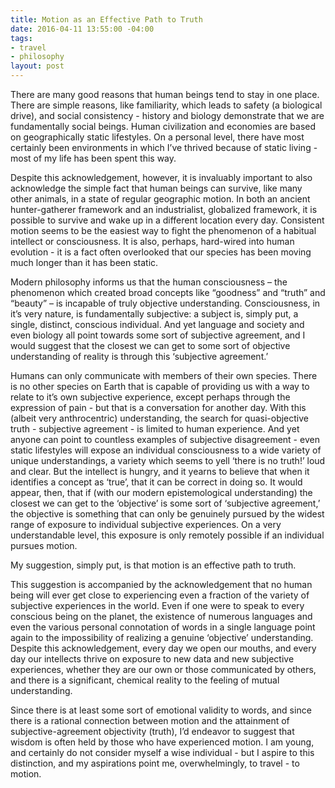 ```yaml
---
title: Motion as an Effective Path to Truth
date: 2016-04-11 13:55:00 -04:00
tags:
- travel
- philosophy
layout: post
---
```


There are many good reasons that human beings tend to stay in one place. There are simple reasons, like familiarity, which leads to safety (a biological drive), and social consistency - history and biology demonstrate that we are fundamentally social beings. Human civilization and economies are based on geographically static lifestyles. On a personal level, there have most certainly been environments in which I’ve thrived because of static living - most of my life has been spent this way.

Despite this acknowledgement, however, it is invaluably important to also acknowledge the simple fact that human beings can survive, like many other animals, in a state of regular geographic motion. In both an ancient hunter-gatherer framework and an industrialist, globalized framework, it is possible to survive and wake up in a different location every day. Consistent motion seems to be the easiest way to fight the phenomenon of a habitual intellect or consciousness. It is also, perhaps, hard-wired into human evolution - it is a fact often overlooked that our species has been moving much longer than it has been static. 

Modern philosophy informs us that the human consciousness – the phenomenon which created broad concepts like “goodness” and “truth” and “beauty” – is incapable of truly objective understanding. Consciousness, in it’s very nature, is fundamentally subjective: a subject is, simply put, a single, distinct, conscious individual. And yet language and society and even biology all point towards some sort of subjective agreement, and I would suggest that the closest we can get to some sort of objective understanding of reality is through this ‘subjective agreement.’

Humans can only communicate with members of their own species. There is no other species on Earth that is capable of providing us with a way to relate to it’s own subjective experience, except perhaps through the expression of pain - but that is a conversation for another day. With this (albeit very anthrocentric) understanding, the search for quasi-objective truth - subjective agreement - is limited to human experience. And yet anyone can point to countless examples of subjective disagreement - even static lifestyles will expose an individual consciousness to a wide variety of unique understandings, a variety which seems to yell ‘there is no truth!’ loud and clear. But the intellect is hungry, and it yearns to believe that when it identifies a concept as ‘true’, that it can be correct in doing so. It would appear, then, that if (with our modern epistemological understanding) the closest we can get to the ‘objective’ is some sort of ‘subjective agreement,’ the objective is something that can only be genuinely pursued by the widest range of exposure to individual subjective experiences. On a very understandable level, this exposure is only remotely possible if an individual pursues motion.

My suggestion, simply put, is that motion is an effective path to truth.

This suggestion is accompanied by the acknowledgement that no human being will ever get close to experiencing even a fraction of the variety of subjective experiences in the world. Even if one were to speak to every conscious being on the planet, the existence of numerous languages and even the various personal connotation of words in a single language point again to the impossibility of realizing a genuine ‘objective’ understanding. Despite this acknowledgement, every day we open our mouths, and every day our intellects thrive on exposure to new data and new subjective experiences, whether they are our own or those communicated by others, and there is a significant, chemical reality to the feeling of mutual understanding. 

Since there is at least some sort of emotional validity to words, and since there is a rational connection between motion and the attainment of subjective-agreement objectivity (truth), I’d endeavor to suggest that wisdom is often held by those who have experienced motion. I am young, and certainly do not consider myself a wise individual - but I aspire to this distinction, and my aspirations point me, overwhelmingly, to travel - to motion.